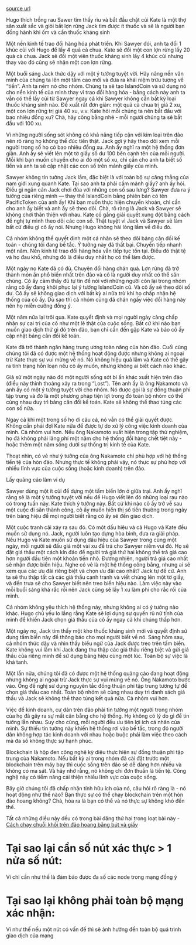 [source url](https://talkol.medium.com/why-decentralized-consensus-blockchain-is-good-for-business-5ff263468210)

Hugo thích trồng rau
Sawer tìm thấy rìu và bắt đầu chặt củi
Kate là một thợ săn xuất sắc và giỏi bắt lợn rừng
Jack tìm được ít thuốc và sẽ là người bạn đồng hành khi ốm và cần thuốc kháng sinh

Một nền kinh tế trao đổi hàng hóa phát triển. Khi Sawyer đói, anh ta đổi 1 khúc củi với Hugo để lấy 4 quả cà chua. Kate sẽ đổi một con lợn rừng lấy 20 quả cà chua. Jack sẽ đổi một viên thuốc kháng sinh lấy 4 khúc củi nhưng thay vào đó cũng sẽ nhận một con lợn rừng.

Một buổi sáng Jack thức dậy với một ý tưởng tuyệt vời. Hãy nâng nền văn minh của chúng ta lên một tầm cao mới và đưa ra khái niệm trừu tượng về “tiền”. Anh ta ném nó cho nhóm. Chúng ta sẽ tạo IslandCoin và sử dụng nó cho nền kinh tế của mình thay vì trao đổi hàng hóa - bằng cách này anh ta vẫn có thể lấy củi từ Sawyer ngay cả khi Sawyer không cần bất kỳ loại thuốc kháng sinh nào. Đề xuất rất đơn giản: một quả cà chua trị giá 2 xu, một con lợn rừng trị giá 40 xu, v.v. Kate hỏi mỗi chúng ta nên bắt đầu với bao nhiêu đồng xu? Chà, hãy công bằng nhé - mỗi người chúng ta sẽ bắt đầu với 100 xu.

Vì những người sống sót không có khả năng tiếp cận với kim loại trên đảo nên rõ ràng họ không thể đúc tiền thật. Jack gợi ý hãy theo dõi xem mỗi người trong số họ có bao nhiêu đồng xu. Anh ấy nghĩ ra một hệ thống đơn giản. Anh ấy sẽ viết lên một tờ giấy số dư 100 bên cạnh tên của mỗi người. Mỗi khi bạn muốn chuyển cho ai đó một số xu, chỉ cần cho anh ta biết số tiền và anh ta sẽ cập nhật các con số trên mảnh giấy của mình.

Sawyer không tin tưởng Jack lắm, đặc biệt là với toàn bộ sự căng thẳng của nam giới xung quanh Kate. Tại sao anh ta phải cầm mảnh giấy? anh ấy hỏi. Điều gì ngăn cản Jack chơi đùa với những con số sau lưng? Sawyer đưa ra ý tưởng của riêng mình — thay thế IslandCoin bằng phiên bản có tên PacificToken của anh ấy! Khi bạn muốn thực hiện chuyển khoản, chỉ cần cho anh ấy biết và anh ấy sẽ theo dõi. Chà, rõ ràng là Jack và Sawyer sẽ không chơi thân thiện với nhau. Kate cố gắng giải quyết xung đột bằng cách đề nghị tự mình theo dõi các con số. Thật tuyệt vì Jack và Sawyer sẽ làm bất cứ điều gì cô ấy nói. Nhưng Hugo không hài lòng lắm về điều đó.

Cả nhóm không thể quyết định một cá nhân sẽ theo dõi bảng cân đối kế toán - chúng tôi đang bế tắc. Ý tưởng này đã thất bại. Chuyển tiếp nhanh một năm. Nền kinh tế trao đổi hàng hóa vẫn tiếp tục tồn tại. Điều đó thật tệ và họ đau khổ, nhưng đó là điều duy nhất họ có thể làm được.

Một ngày nọ Kate đã có đủ. Chuyện đổi hàng chán quá. Lợn rừng đã trở thành món ăn phổ biến nhất trên đảo và cô là người duy nhất có thể săn chúng. Cô ấy cảm thấy đủ tự tin để nói với những người còn lại trong nhóm rằng cô ấy đang khôi phục lại ý tưởng IslandCoin cũ. Và cô ấy sẽ theo dõi số dư. Cô ấy sẽ không giao dịch với bất kỳ ai nữa trừ khi họ chấp nhận hệ thống của cô ấy. Dù sao thì cả nhóm cũng đã chán ngấy việc đổi hàng này nên họ miễn cưỡng đồng ý.

Một năm nữa lại trôi qua. Kate quyết định và mọi người ngày càng chấp nhận sự cai trị của cô như một lẽ thật của cuộc sống. Bất cứ khi nào bạn muốn giao dịch thứ gì đó trên đảo, bạn chỉ cần đến gặp Kate và bảo cô ấy cập nhật bảng cân đối kế toán.
 
Kate đã trở thành ngân hàng trung ương toàn năng của hòn đảo. Cuối cùng chúng tôi đã có được một hệ thống hoạt động được nhưng không ai ngoại trừ Kate thực sự vui mừng về nó. Nó không hiệu quả lắm và Kate có thể gây ra tình trạng hỗn loạn nếu cô ấy muốn, nhưng không ai biết cách nào khác.

Giả sử một ngày nào đó một người sống sót bí ẩn khác xuất hiện trên đảo (điều này thỉnh thoảng xảy ra trong “Lost”). Tên anh ấy là ông Nakamoto và anh ấy có một ý tưởng tuyệt vời cho nhóm. Nó được gọi là sự đồng thuận phi tập trung và đó là một phương pháp tiện lợi trong đó toàn bộ nhóm có thể cùng nhau duy trì bảng cân đối kế toán. Kate sẽ không thể thao túng các con số nữa.

Ngay cả khi một trong số họ đi câu cá, nó vẫn có thể giải quyết được. Không cần phải đợi Kate nữa để được tự do xử lý công việc kinh doanh của mình. Cả nhóm vui hơn. Nếu ông Nakamoto xuất hiện trong tập thử nghiệm, họ đã không phải lãng phí một năm cho hệ thống đổi hàng chết tiệt này - hoặc thêm một năm sống dưới sự thống trị kinh tế của Kate.

Thoạt nhìn, có vẻ như ý tưởng của ông Nakamoto chỉ phù hợp với hệ thống tiền tệ của hòn đảo. Nhưng thực tế không phải vậy, nó thực sự phù hợp với nhiều lĩnh vực của cuộc sống (hoặc kinh doanh) trên đảo.

Lấy quảng cáo làm ví dụ

Sawyer dùng một ít củi để dựng một tấm biển lớn ở giữa trại. Anh ấy nghĩ rằng sẽ là một ý tưởng tuyệt vời nếu để Hugo viết lên đó những loại rau nào có trong tuần này. Kate thích ý tưởng này. Bất cứ khi nào cô ấy trở về sau một cuộc đi săn thành công, cô ấy muốn hiển thị số tiền thưởng trong ngày trên bảng hiệu để mọi người biết rằng cô ấy sẽ đến giao dịch.

Một cuộc tranh cãi xảy ra sau đó. Có một dấu hiệu và cả Hugo và Kate đều muốn sử dụng nó. Jack, người luôn tạo dựng hòa bình, đưa ra giải pháp. Nếu Hugo và Kate muốn sử dụng dấu hiệu của Sawyer trong cùng một ngày, mỗi người sẽ đấu giá một vài xu để trả cho Sawyer niềm vui đó. Họ sẽ đặt giá thầu một cách kín đáo để người trả giá thứ hai không thể trả giá cao hơn người đầu tiên một khoản tiền nhỏ. Đương nhiên, người trả giá cao nhất sẽ nhận được biển hiệu. Nghe có vẻ là một hệ thống công bằng, nhưng ai sẽ xem qua các ưu đãi riêng biệt và chọn ưu đãi cao nhất? Jack tự đề cử. Anh ta sẽ thu thập tất cả các giá thầu cạnh tranh và viết chúng lên một tờ giấy, và đến trưa sẽ cho Sawyer biết nên treo biển hiệu nào. Làm việc này vào mỗi buổi sáng khá rắc rối nên Jack cũng sẽ lấy 1 xu làm phí cho rắc rối của mình.

Cả nhóm không yêu thích hệ thống này, nhưng không ai có ý tưởng nào khác. Hugo chủ yếu lo lắng rằng Kate sẽ lợi dụng sự quyến rũ nữ tính của mình để khiến Jack chọn giá thầu của cô ấy ngay cả khi chúng thấp hơn.

Một ngày nọ, Jack tìm thấy một kho thuốc kháng sinh mới và quyết định sử dụng tấm biển này để thông báo cho mọi người biết về nó. Sáng hôm sau, cả nhóm thức dậy và nhìn thấy biểu ngữ của Jack được treo trên tấm biển. Kate không vui lắm khi Jack đang thu thập các giá thầu riêng biệt và gửi giá thầu của riêng mình để sử dụng bảng hiệu cùng một lúc. Toàn bộ sự việc là khá tanh.

Một lần nữa, chúng tôi đã có được một hệ thống quảng cáo đang hoạt động nhưng không ai ngoại trừ Jack thực sự vui mừng về nó. Ông Nakamoto bước vào. Ông đề nghị sử dụng nguyên tắc đồng thuận phi tập trung tương tự để chọn giá thầu cao nhất. Toàn bộ nhóm sẽ cùng nhau duy trì danh sách giá thầu và Jack sẽ không thể thao túng kết quả nữa. Cả nhóm vui hơn.

Việc để kinh doanh, cư dân trên đảo phải tin tưởng một người trong nhóm của họ đã gây ra sự mất cân bằng cho hệ thống. Họ không có lý do gì để tin tưởng lẫn nhau. Suy cho cùng, mỗi người đều ưu tiên lợi ích cá nhân của mình. Sự thiếu tin tưởng này khiến hệ thống rơi vào bế tắc, trong đó người dân không hợp tác kinh doanh với nhau hoặc buộc phải làm việc theo cách mà đa số không thực sự hạnh phúc.

Blockchain là hộp đen công nghệ kỳ diệu thực hiện sự đồng thuận phi tập trung của Nakamoto. Nếu bất kỳ ai trong nhóm đã cài đặt trước một blockchain trên máy bay thì cuộc sống trên đảo sẽ dễ dàng hơn nhiều và không có ma sát. Và hãy nhớ rằng, nó không chỉ đơn thuần là tiền tệ. Công nghệ này có tiềm năng cải thiện nhiều lĩnh vực của cuộc sống.

Bây giờ chúng tôi đã chấp nhận tính hữu ích của nó, câu hỏi rõ ràng là - nó hoạt động như thế nào? Bạn thực sự có thể chạy blockchain trên một hòn đảo hoang không? Chà, hóa ra là bạn có thể và nó thực sự không khó đến thế.

Tất cả những điều này đều có trong bài đăng thứ hai trong loạt bài này - [Cách chạy chuỗi khối trên đảo hoang bằng bút và giấy](https://hackernoon.com/how-to-run-a-blockchain-on-a-deserted-island-with-pen-and-paper-899949ec555b)


# Tại sao lại cần số nút xác thực > 1 nửa số nút:
Vì chỉ cần như thế là đảm bảo được đa số các node trong mạng đồng ý

# Tại sao lại không phải toàn bộ mạng xác nhận: 
Vì như thế nếu một nút có vấn đề thì sẽ ảnh hưởng đến toàn bộ quá trình giao dịch của mạng